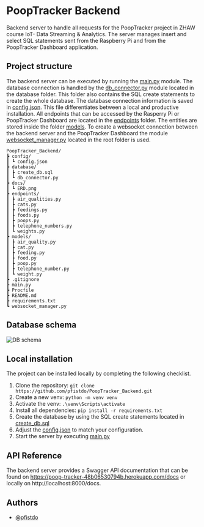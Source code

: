# PoopTracker Backend

Backend server to handle all requests for the PoopTracker project in ZHAW course IoT- Data Streaming & Analytics. The server manages insert and select SQL statements sent from the Raspberry Pi and from the PoopTracker Dashboard application.


## Project structure

The backend server can be executed by running the [main.py](main.py) module. The database connection is handled by the [db_connector.py](database/db_connector.py) module located in the database folder. This folder also contains the SQL create statements to create the whole database. The database connection information is saved in [config.json](config/config.json). This file differentiates between a local and productive installation.
All endpoints that can be accessed by the Rasperry Pi or PoopTracker Dashboard are located in the [endpoints](endpoints) folder. The entities are stored inside the folder [models](models). To create a websocket connection between the backend server and the PoopTracker Dashboard the module [websocket_manager.py](websocket_manager.py) located in the root folder is used.
```
PoopTracker_Backend/
┣ config/
┃ ┗ config.json
┣ database/
┃ ┣ create_db.sql
┃ ┗ db_connector.py
┣ docs/
┃ ┗ ERD.png
┣ endpoints/
┃ ┣ air_qualities.py
┃ ┣ cats.py
┃ ┣ feedings.py
┃ ┣ foods.py
┃ ┣ poops.py
┃ ┣ telephone_numbers.py
┃ ┗ weights.py
┣ models/
┃ ┣ air_quality.py
┃ ┣ cat.py
┃ ┣ feeding.py
┃ ┣ food.py
┃ ┣ poop.py
┃ ┣ telephone_number.py
┃ ┗ weight.py
┣ .gitignore
┣ main.py
┣ Procfile
┣ README.md
┣ requirements.txt
┗ websocket_manager.py
```

## Database schema

![DB schema](https://i.imgur.com/HDjNKpX.png)

## Local installation

The project can be installed locally by completing the following checklist.

1. Clone the repository: `git clone https://github.com/pfistdo/PoopTracker_Backend.git`
2. Create a new venv: `python -m venv venv`
3. Activate the venv: `.\venv\Scripts\activate`
4. Install all dependencies: `pip install -r requirements.txt`
5. Create the database by using the SQL create statements located in [create_db.sql](database/create_db.sql)
6. Adjust the [config.json](config/config.json) to match your configuration.
7. Start the server by executing [main.py](main.py)

## API Reference

The backend server provides a Swagger API documentation that can be found on https://poop-tracker-48b06530794b.herokuapp.com/docs or locally on http://localhost:8000/docs. 

## Authors

- [@pfistdo](https://github.com/pfistdo)
